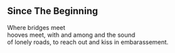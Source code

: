 Since The Beginning
-------------------
Where bridges meet  
hooves meet, with and among and the sound  
of lonely roads, to reach out and kiss in embarassement.  
